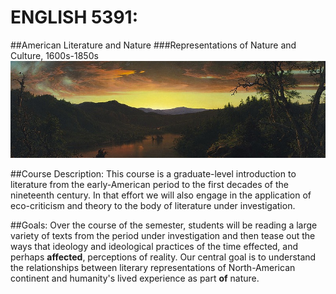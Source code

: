 
# __ENGLISH 5391__:
##American Literature and Nature
###Representations of Nature and Culture, 1600s-1850s
![Wilderness Landscape By Edwin Church](wilderness.jpeg)

##Course Description:
This course is a graduate-level introduction to literature from the early-American period to the first decades of the nineteenth century.  In that effort we will also engage in the application of eco-criticism and theory to the body of literature under investigation. 

##Goals:
Over the course of the semester, students will be reading a large variety of texts from the period under investigation and then tease out the ways that ideology and ideological practices of the time effected, and perhaps __affected__, perceptions of reality. Our central goal is to understand the relationships between literary representations of North-American continent and humanity's lived experience as part __of__ nature.

